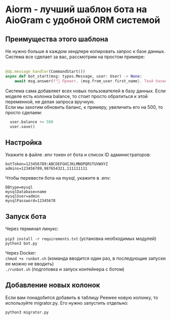 <h1>Aiorm - лучший шаблон бота на AioGram с удобной ORM системой</h1>

<h2>Преимущества этого шаблона</h2>
Не нужно больше в каждом хендлере копировать запрос к базе данных. Система все сделает за вас, рассмотрим на простом примере:<br><br>

```python
@dp.message_handler(CommandStart())
async def bot_start(msg: types.Message, user: User) -> None:
    await msg.answer(f"👋 Привет, {msg.from_user.first_name}. Твой баланс {user.balance}")
```
Система сама добавляет всех новых пользователей в базу данных. Если моделе есть колонка balance, то стоит просто обратиться к этой переменной, не делая запроса вручную.<br>
Если мы захотим обновить баланс, к примеру, увеличить его на 500, то просто сделаем:<br>

```python
  user.balance += 500
  user.save()
```

<h2>Настройка</h2>
Укажите в файле .env токен от бота и список ID администраторов:

`botToken=123456789:ABCDEFGHIJKLMNOPQRSTUVWXYZ`<br>
`admins=123456789,987654321,111111111`

Чтобы перевести бота на mysql, укажите в .env:

`DBtype=mysql`<br>
`mysqlDatabase=name`<br>
`mysqlUser=admin`<br>
`mysqlPassword=12345678`

<h2>Запуск бота</h2>
Через терминал линукс:<br>

`pip3 install -r requirements.txt` (установка необходимых модулей) <br>
`python3 bot.py`

Через Docker:<br>
`chmod +x runbot.sh` (команда вводится один раз, в последующие запуски ее можно не вводить)<br>
`./runbot.sh` (подготовка и запуск контейнера с ботом)

<h2>Добавление новых колонок</h2>
Если вам понадобится добавить в таблицу Peewee новую колонку, то используйте migrator.py.
Его нужно запустить отдельно:<br>

`python3 migrator.py`


